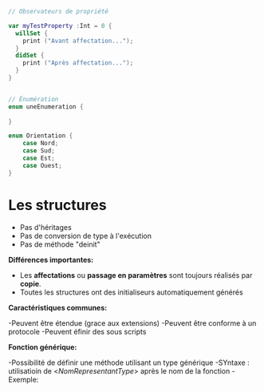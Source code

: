 ```Swift
// Observateurs de propriété

var myTestProperty :Int = 0 {
  willSet {
    print ("Avant affectation...");
  }
  didSet {
    print ("Après affectation...");
  }
}


// Énumération
enum uneEnumeration {
    
}

enum Orientation {
    case Nord;
    case Sud;
    case Est;
    case Ouest;
}
```


# Les structures

- Pas d'héritages
- Pas de conversion de type à l'exécution
- Pas de méthode "deinit"

**Différences importantes:**

- Les **affectations** ou **passage en paramètres** sont toujours réalisés par **copie**.
- Toutes les structures ont des initialiseurs automatiquement générés

**Caractéristiques communes:**

-Peuvent être étendue (grace aux extensions)
-Peuvent être conforme à un protocole
-Peuvent éfinir des sous scripts

**Fonction générique:**

-Possibilité de définir une méthode utilisant un type générique
-SYntaxe : utilisatioin de <*NomRepresentantType*> après le nom de la fonction
-Exemple:
